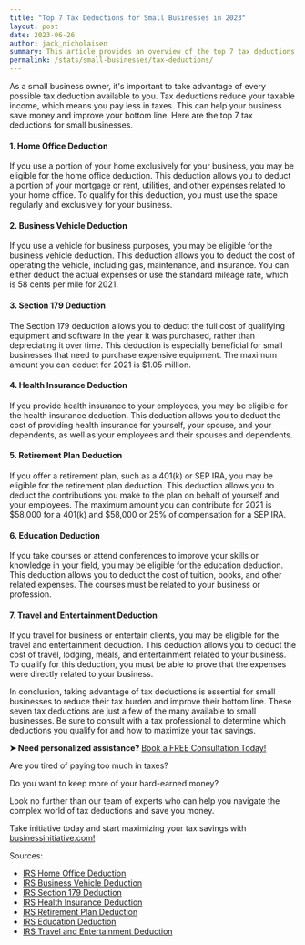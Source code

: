 ```yaml
---
title: "Top 7 Tax Deductions for Small Businesses in 2023"
layout: post
date: 2023-06-26
author: jack_nicholaisen
summary: This article provides an overview of the top 7 tax deductions available to small businesses. By taking advantage of these deductions, entrepreneurs can reduce their taxable income and save money on taxes. Reading this article will help entrepreneurs understand which deductions they qualify for and how to maximize their tax savings.
permalink: /stats/small-businesses/tax-deductions/
---
```


As a small business owner, it's important to take advantage of every possible tax deduction available to you. Tax deductions reduce your taxable income, which means you pay less in taxes. This can help your business save money and improve your bottom line. Here are the top 7 tax deductions for small businesses.

#### 1.  Home Office Deduction
If you use a portion of your home exclusively for your business, you may be eligible for the home office deduction. This deduction allows you to deduct a portion of your mortgage or rent, utilities, and other expenses related to your home office. To qualify for this deduction, you must use the space regularly and exclusively for your business.

#### 2.  Business Vehicle Deduction
If you use a vehicle for business purposes, you may be eligible for the business vehicle deduction. This deduction allows you to deduct the cost of operating the vehicle, including gas, maintenance, and insurance. You can either deduct the actual expenses or use the standard mileage rate, which is 58 cents per mile for 2021.

#### 3.  Section 179 Deduction
The Section 179 deduction allows you to deduct the full cost of qualifying equipment and software in the year it was purchased, rather than depreciating it over time. This deduction is especially beneficial for small businesses that need to purchase expensive equipment. The maximum amount you can deduct for 2021 is \$1.05 million.

#### 4.  Health Insurance Deduction
If you provide health insurance to your employees, you may be eligible for the health insurance deduction. This deduction allows you to deduct the cost of providing health insurance for yourself, your spouse, and your dependents, as well as your employees and their spouses and dependents.

#### 5.  Retirement Plan Deduction
If you offer a retirement plan, such as a 401(k) or SEP IRA, you may be eligible for the retirement plan deduction. This deduction allows you to deduct the contributions you make to the plan on behalf of yourself and your employees. The maximum amount you can contribute for 2021 is \$58,000 for a 401(k) and \$58,000 or 25% of compensation for a SEP IRA.

#### 6.  Education Deduction
If you take courses or attend conferences to improve your skills or knowledge in your field, you may be eligible for the education deduction. This deduction allows you to deduct the cost of tuition, books, and other related expenses. The courses must be related to your business or profession.

#### 7.  Travel and Entertainment Deduction
If you travel for business or entertain clients, you may be eligible for the travel and entertainment deduction. This deduction allows you to deduct the cost of travel, lodging, meals, and entertainment related to your business. To qualify for this deduction, you must be able to prove that the expenses were directly related to your business.

In conclusion, taking advantage of tax deductions is essential for small businesses to reduce their tax burden and improve their bottom line. These seven tax deductions are just a few of the many available to small businesses. Be sure to consult with a tax professional to determine which deductions you qualify for and how to maximize your tax savings.

<p><b>➤ Need personalized assistance? </b> <a href="https://calendly.com/businessinitiative/30-minute-consultation-call"> Book a FREE Consultation Today!</a></p>

Are you tired of paying too much in taxes? 

Do you want to keep more of your hard-earned money?

Look no further than our team of experts who can help you navigate the complex world of tax deductions and save you money.

Take initiative today and start maximizing your tax savings with [businessinitiative.com!](https://www.businessinitiative.org/)

Sources:

-   [IRS Home Office Deduction](<-   https://www.irs.gov/businesses/small-businesses-self-employed/home-office-deduction>)
-   [IRS Business Vehicle Deduction](https://www.irs.gov/taxtopics/tc510)
-   [IRS Section 179 Deduction](https://www.irs.gov/publications/p946)
-   [IRS Health Insurance Deduction](https://www.irs.gov/publications/p502)
-   [IRS Retirement Plan Deduction](https://www.irs.gov/retirement-plans/ira-deduction-limits)
-   [IRS Education Deduction](https://www.irs.gov/publications/p970)
-   [IRS Travel and Entertainment Deduction](https://www.irs.gov/pub/irs-regs/travel_entertainment_faq_v1.pdf)